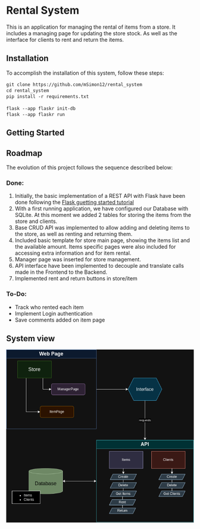 # Rental System

This is an application for managing the rental of items from a store. It includes a managing page for updating the store stock. As well as the interface for clients to rent and return the items.

## Installation 

To accomplish the installation of this system, follow these steps:

```
git clone https://github.com/mSimon12/rental_system
cd rental_system
pip install -r requirements.txt

flask --app flaskr init-db
flask --app flaskr run
```

## Getting Started

## Roadmap

The evolution of this project follows the sequence described below:

### Done: 

1. Initially, the basic implementation of a REST API with Flask have been done following the [Flask guetting started tutorial](https://flask.palletsprojects.com/en/3.0.x/tutorial/)
2. With a first running application, we have configured our Database with SQLite. At this moment we added 2 tables for storing the items from the store and clients.
3. Base CRUD API was implemented to allow adding and deleting items to the store, as well as renting and returning them.
4. Included basic template for store main page, showing the items list and the available amount. Items specific pages were also included for accessing extra information and for item rental.
5. Manager page was inserted for store management.
6. API interface have been implemented to decouple and translate calls made in the Frontend to the Backend.
7. Implemented rent and return buttons in store/item


### To-Do: 
* Track who rented each item
* Implement Login authentication
* Save comments added on item page

## System view

![Representation of the system components](images/architecture.png)